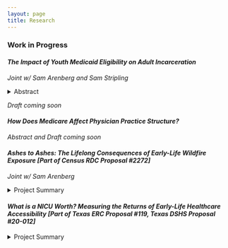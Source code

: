 ```yaml
---
layout: page
title: Research
---
```


### Work in Progress

#### *The Impact of Youth Medicaid Eligibility on Adult Incarceration*

*Joint w/ Sam Arenberg and Sam Stripling*

<details>
  <summary> Abstract </summary>
    <p align="justify"> This paper identifies an important spillover associated with public health insurance: reduced incarceration. In 1990, Congress passed legislation that  increased Medicaid eligibility for individuals born after September 30, 1983. We show that Black children born just after the cutoff are 5 percent less likely to be incarcerated by age 28, driven primarily by a decrease in incarcerations connected to financially motivated offenses. Children of other races, who experienced almost no gain in Medicaid coverage as a result of the policy, demonstrate no such declines. We find that reduced incarceration in adulthood substantially offsets the initial costs of expanding eligibility. </p>
  
</details>
  
*Draft coming soon*

#### *How Does Medicare Affect Physician Practice Structure?*
*Abstract and Draft coming soon*

#### *Ashes to Ashes: The Lifelong Consequences of Early-Life Wildfire Exposure [Part of Census RDC Proposal #2272]*

*Joint w/ Sam Arenberg*

<details>
  <summary> Project Summary </summary>
      <p align="justify"> This project will assess the lifelong impact of early-life exposure to air pollution on longevity, disability and economic outcomes in late adulthood. In order to do so, we will link historical California wildfire data to Social Security Administration birth/death records and economic outcomes in the Census/ACS by using restricted data from the Census Bureau. To the best of our knowledge, this will be the first paper to assess the effects of air pollution over the entire lifespan when the exposure occurs in utero or during the first year of life.</p>
  </details>
  
#### *What is a NICU Worth? Measuring the Returns of Early-Life Healthcare Accessibility [Part of Texas ERC Proposal #119, Texas DSHS Proposal #20-012]*

<details>
  <summary> Project Summary </summary>
      <p align="justify"> This project will assess the educational and labor market returns to neonatal healthcare resources by evaluating the effect of entry and exits of neonatal intensive care units (“NICUs”) in Texas using a differences-in-differences framework. In order to do so, I will link Texas Vital Statistics data from 1986-2004 to longitudinal education and labor market data housed in the Texas Education Research center. This project will build on existing literature by evaluating impacts across a wide variety of neonatal health conditions and by utilizing complementary regression discontinuity and difference-in-discontinuities methods to evaluate changes in the value of medical technology over time and explore mechanisms.</p>
  </details>

